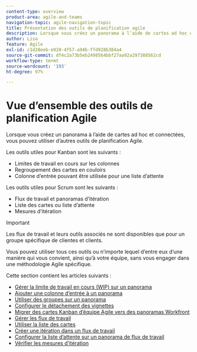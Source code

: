 ```yaml
---
content-type: overview
product-area: agile-and-teams
navigation-topic: agile-navigation-topic
title: Présentation des outils de planification agile
description: Lorsque vous créez un panorama à l’aide de cartes ad hoc et connectées, vous pouvez utiliser d’autres outils de planification Agile sur les panoramas.
author: Lisa
feature: Agile
exl-id: c1d28eeb-e920-4f57-a94b-ffd928b384a4
source-git-commit: df4c2a73b5eb2498564bbf27aa92a297388562cd
workflow-type: tm+mt
source-wordcount: '193'
ht-degree: 97%

---
```


# Vue d’ensemble des outils de planification Agile

Lorsque vous créez un panorama à l’aide de cartes ad hoc et connectées, vous pouvez utiliser d’autres outils de planification Agile.

Les outils utiles pour Kanban sont les suivants :

* Limites de travail en cours sur les colonnes
* Regroupement des cartes en couloirs
* Colonne d’entrée pouvant être utilisée pour une liste d’attente

Les outils utiles pour Scrum sont les suivants :

* Flux de travail et panoramas d’itération
* Liste des cartes ou liste d’attente
* Mesures d’itération

>[!IMPORTANT]
>
>Les flux de travail et leurs outils associés ne sont disponibles que pour un groupe spécifique de clientes et clients.

Vous pouvez utiliser tous ces outils ou n’importe lequel d’entre eux d’une manière qui vous convient, ainsi qu’à votre équipe, sans vous engager dans une méthodologie Agile spécifique.

Cette section contient les articles suivants :

* [Gérer la limite de travail en cours (WIP) sur un panorama](/help/quicksilver/agile/use-boards-agile-planning-tools/manage-wip-limit-on-board.md)
* [Ajouter une colonne d’entrée à un panorama](/help/quicksilver/agile/use-boards-agile-planning-tools/add-intake-column-to-board.md)
* [Utiliser des groupes sur un panorama](/help/quicksilver/agile/use-boards-agile-planning-tools/group-cards-on-board.md)
* [Configurer le détachement des vignettes](/help/quicksilver/agile/use-boards-agile-planning-tools/configure-card-falloff.md)
* [Migrer des cartes Kanban d’équipe Agile vers des panoramas Workfront](/help/quicksilver/agile/use-boards-agile-planning-tools/migrate-kanban-cards-to-boards.md)
* [Gérer les flux de travail](/help/quicksilver/agile/use-boards-agile-planning-tools/manage-collections.md)
* [Utiliser la liste des cartes](/help/quicksilver/agile/use-boards-agile-planning-tools/use-card-list.md)
* [Créer une itération dans un flux de travail](/help/quicksilver/agile/use-boards-agile-planning-tools/create-an-iteration-in-workstream.md)
* [Configurer la liste d’attente sur un panorama de flux de travail](/help/quicksilver/agile/use-boards-agile-planning-tools/configure-backlog-workstream-board.md)
* [Vérifier les mesures d’itération](/help/quicksilver/agile/use-boards-agile-planning-tools/review-iteration-metrics.md)

